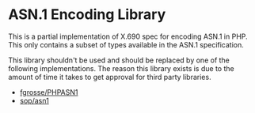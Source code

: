 # ASN.1 Encoding Library

This is a partial implementation of X.690 spec for encoding ASN.1 in PHP. This only contains a
subset of types available in the ASN.1 specification.

This library shouldn't be used and should be replaced by one of the following implementations. The
reason this library exists is due to the amount of time it takes to get approval for third party
libraries.

* [fgrosse/PHPASN1](https://github.com/fgrosse/PHPASN1)
* [sop/asn1](https://github.com/sop/asn1)